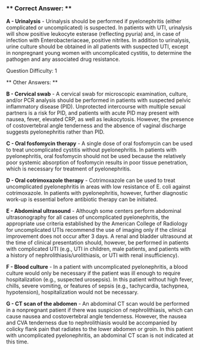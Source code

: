 ### ** Correct Answer: **

**A - Urinalysis** - Urinalysis should be performed if pyelonephritis (either complicated or uncomplicated) is suspected. In patients with UTI, urinalysis will show positive leukocyte esterase (reflecting pyuria) and, in case of infection with Enterobacteriaceae, positive nitrites. In addition to urinalysis, urine culture should be obtained in all patients with suspected UTI, except in nonpregnant young women with uncomplicated cystitis, to determine the pathogen and any associated drug resistance.

Question Difficulty: 1

** Other Answers: **

**B - Cervical swab** - A cervical swab for microscopic examination, culture, and/or PCR analysis should be performed in patients with suspected pelvic inflammatory disease (PID). Unprotected intercourse with multiple sexual partners is a risk for PID, and patients with acute PID may present with nausea, fever, elevated CRP, as well as leukocytosis. However, the presence of costovertebral angle tenderness and the absence of vaginal discharge suggests pyelonephritis rather than PID.

**C - Oral fosfomycin therapy** - A single dose of oral fosfomycin can be used to treat uncomplicated cystitis without pyelonephritis. In patients with pyelonephritis, oral fosfomycin should not be used because the relatively poor systemic absorption of fosfomycin results in poor tissue penetration, which is necessary for treatment of pyelonephritis.

**D - Oral cotrimoxazole therapy** - Cotrimoxazole can be used to treat uncomplicated pyelonephritis in areas with low resistance of E. coli against cotrimoxazole. In patients with pyelonephritis, however, further diagnostic work-up is essential before antibiotic therapy can be initiated.

**E - Abdominal ultrasound** - Although some centers perform abdominal ultrasonography for all cases of uncomplicated pyelonephritis, the appropriate use criteria established by the American College of Radiology for uncomplicated UTIs recommend the use of imaging only if the clinical improvement does not occur after 3 days. A renal and bladder ultrasound at the time of clinical presentation should, however, be performed in patients with complicated UTI (e.g., UTI in children, male patients, and patients with a history of nephrolithiasis/urolithiasis, or UTI with renal insufficiency).

**F - Blood culture** - In a patient with uncomplicated pyelonephritis, a blood culture would only be necessary if the patient was ill enough to require hospitalization (e.g., suspected urosepsis). In this patient without high fever, chills, severe vomiting, or features of sepsis (e.g., tachycardia, tachypnea, hypotension), hospitalization would not be necessary.

**G - CT scan of the abdomen** - An abdominal CT scan would be performed in a nonpregnant patient if there was suspicion of nephrolithiasis, which can cause nausea and costovertebral angle tenderness. However, the nausea and CVA tenderness due to nephrolithiasis would be accompanied by colicky flank pain that radiates to the lower abdomen or groin. In this patient with uncomplicated pyelonephritis, an abdominal CT scan is not indicated at this time.

